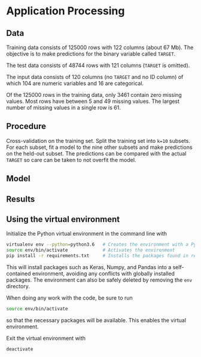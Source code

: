 # Application Processing

## Data

Training data consists of 125000 rows with 122 columns (about 67 Mb).
The objective is to make predictions for the binary variable called `TARGET`.

The test data consists of 48744 rows with 121 columns (`TARGET` is omitted).

The input data consists of 120 columns (no `TARGET` and no ID column) of which 104 are numeric variables and 16 are categorical.

Of the 125000 rows in the training data, only 3461 contain zero missing values.
Most rows have between 5 and 49 missing values.
The largest number of missing values in a single row is 61.

## Procedure

Cross-validation on the training set.
Split the training set into `k=10` subsets.
For each subset, fit a model to the nine other subsets and make predictions on the held-out subset.
The predictions can be compared with the actual `TARGET` so care can be taken to not overfit the model.

## Model

## Results

## Using the virtual environment

Initialize the Python virtual environment in the command line with

```bash
virtualenv env --python=python3.6	# Creates the environment with a Python 3.6 binary
source env/bin/activate				# Activates the environment
pip install -r requirements.txt		# Installs the packages found in requirements.txt
```
This will install packages such as Keras, Numpy, and Pandas into a self-contained environment, avoiding any conflicts with globally installed packages.
The environment can also be safely deleted by removing the `env` directory.

When doing any work with the code, be sure to run
```bash
source env/bin/activate
```
so that the necessary packages will be available.
This enables the virtual environment.

Exit the virtual environment with
```bash
deactivate
```
